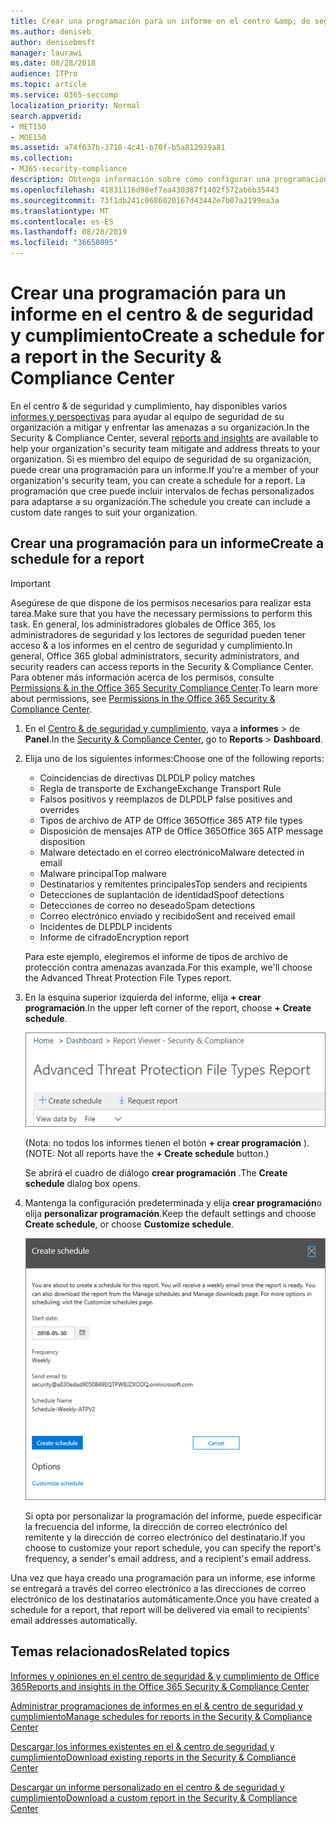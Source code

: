 ```yaml
---
title: Crear una programación para un informe en el centro &amp; de seguridad y cumplimiento
ms.author: deniseb
author: denisebmsft
manager: laurawi
ms.date: 08/28/2018
audience: ITPro
ms.topic: article
ms.service: O365-seccomp
localization_priority: Normal
search.appverid:
- MET150
- MOE150
ms.assetid: a74f637b-3710-4c41-b70f-b5a812929a81
ms.collection:
- M365-security-compliance
description: Obtenga información sobre cómo configurar una programación para un informe en el centro &amp; de seguridad y cumplimiento.
ms.openlocfilehash: 41831116d98ef7ea430387f1402f572ab6b35443
ms.sourcegitcommit: 73f1db241c0686020167d43442e7b07a2199ea3a
ms.translationtype: MT
ms.contentlocale: es-ES
ms.lasthandoff: 08/28/2019
ms.locfileid: "36658095"
---
```

# <a name="create-a-schedule-for-a-report-in-the-security-amp-compliance-center"></a><span data-ttu-id="7c977-103">Crear una programación para un informe en el centro &amp; de seguridad y cumplimiento</span><span class="sxs-lookup"><span data-stu-id="7c977-103">Create a schedule for a report in the Security &amp; Compliance Center</span></span>

<span data-ttu-id="7c977-104">En el centro &amp; de seguridad y cumplimiento, hay disponibles varios [informes y perspectivas](reports-and-insights-in-security-and-compliance.md) para ayudar al equipo de seguridad de su organización a mitigar y enfrentar las amenazas a su organización.</span><span class="sxs-lookup"><span data-stu-id="7c977-104">In the Security &amp; Compliance Center, several [reports and insights](reports-and-insights-in-security-and-compliance.md) are available to help your organization's security team mitigate and address threats to your organization.</span></span> <span data-ttu-id="7c977-105">Si es miembro del equipo de seguridad de su organización, puede crear una programación para un informe.</span><span class="sxs-lookup"><span data-stu-id="7c977-105">If you're a member of your organization's security team, you can create a schedule for a report.</span></span> <span data-ttu-id="7c977-106">La programación que cree puede incluir intervalos de fechas personalizados para adaptarse a su organización.</span><span class="sxs-lookup"><span data-stu-id="7c977-106">The schedule you create can include a custom date ranges to suit your organization.</span></span> 
  
## <a name="create-a-schedule-for-a-report"></a><span data-ttu-id="7c977-107">Crear una programación para un informe</span><span class="sxs-lookup"><span data-stu-id="7c977-107">Create a schedule for a report</span></span>

> [!IMPORTANT]
> <span data-ttu-id="7c977-108">Asegúrese de que dispone de los permisos necesarios para realizar esta tarea.</span><span class="sxs-lookup"><span data-stu-id="7c977-108">Make sure that you have the necessary permissions to perform this task.</span></span> <span data-ttu-id="7c977-109">En general, los administradores globales de Office 365, los administradores de seguridad y los lectores de seguridad pueden tener acceso &amp; a los informes en el centro de seguridad y cumplimiento.</span><span class="sxs-lookup"><span data-stu-id="7c977-109">In general, Office 365 global administrators, security administrators, and security readers can access reports in the Security &amp; Compliance Center.</span></span> <span data-ttu-id="7c977-110">Para obtener más información acerca de los permisos, consulte [Permissions &amp; in the Office 365 Security Compliance Center](permissions-in-the-security-and-compliance-center.md).</span><span class="sxs-lookup"><span data-stu-id="7c977-110">To learn more about permissions, see [Permissions in the Office 365 Security &amp; Compliance Center](permissions-in-the-security-and-compliance-center.md).</span></span>
  
1. <span data-ttu-id="7c977-111">En el [Centro &amp; de seguridad y cumplimiento](https://protection.office.com), vaya a **informes** \> de **Panel**.</span><span class="sxs-lookup"><span data-stu-id="7c977-111">In the [Security &amp; Compliance Center](https://protection.office.com), go to **Reports** \> **Dashboard**.</span></span>
    
2. <span data-ttu-id="7c977-112">Elija uno de los siguientes informes:</span><span class="sxs-lookup"><span data-stu-id="7c977-112">Choose one of the following reports:</span></span> 

    - <span data-ttu-id="7c977-113">Coincidencias de directivas DLP</span><span class="sxs-lookup"><span data-stu-id="7c977-113">DLP policy matches</span></span>
    - <span data-ttu-id="7c977-114">Regla de transporte de Exchange</span><span class="sxs-lookup"><span data-stu-id="7c977-114">Exchange Transport Rule</span></span>
    - <span data-ttu-id="7c977-115">Falsos positivos y reemplazos de DLP</span><span class="sxs-lookup"><span data-stu-id="7c977-115">DLP false positives and overrides</span></span>
    - <span data-ttu-id="7c977-116">Tipos de archivo de ATP de Office 365</span><span class="sxs-lookup"><span data-stu-id="7c977-116">Office 365 ATP file types</span></span>
    - <span data-ttu-id="7c977-117">Disposición de mensajes ATP de Office 365</span><span class="sxs-lookup"><span data-stu-id="7c977-117">Office 365 ATP message disposition</span></span>
    - <span data-ttu-id="7c977-118">Malware detectado en el correo electrónico</span><span class="sxs-lookup"><span data-stu-id="7c977-118">Malware detected in email</span></span>
    - <span data-ttu-id="7c977-119">Malware principal</span><span class="sxs-lookup"><span data-stu-id="7c977-119">Top malware</span></span>
    - <span data-ttu-id="7c977-120">Destinatarios y remitentes principales</span><span class="sxs-lookup"><span data-stu-id="7c977-120">Top senders and recipients</span></span>
    - <span data-ttu-id="7c977-121">Detecciones de suplantación de identidad</span><span class="sxs-lookup"><span data-stu-id="7c977-121">Spoof detections</span></span>
    - <span data-ttu-id="7c977-122">Detecciones de correo no deseado</span><span class="sxs-lookup"><span data-stu-id="7c977-122">Spam detections</span></span>
    - <span data-ttu-id="7c977-123">Correo electrónico enviado y recibido</span><span class="sxs-lookup"><span data-stu-id="7c977-123">Sent and received email</span></span>
    - <span data-ttu-id="7c977-124">Incidentes de DLP</span><span class="sxs-lookup"><span data-stu-id="7c977-124">DLP incidents</span></span>
    - <span data-ttu-id="7c977-125">Informe de cifrado</span><span class="sxs-lookup"><span data-stu-id="7c977-125">Encryption report</span></span>

    <span data-ttu-id="7c977-126">Para este ejemplo, elegiremos el informe de tipos de archivo de protección contra amenazas avanzada.</span><span class="sxs-lookup"><span data-stu-id="7c977-126">For this example, we'll choose the Advanced Threat Protection File Types report.</span></span>
    
3. <span data-ttu-id="7c977-127">En la esquina superior izquierda del informe, elija **+ crear programación**.</span><span class="sxs-lookup"><span data-stu-id="7c977-127">In the upper left corner of the report, choose **+ Create schedule**.</span></span> 
    
    ![Crear programación](media/atpfiletypes-createschedule.png)

    <span data-ttu-id="7c977-129">(Nota: no todos los informes tienen el botón **+ crear programación** ).</span><span class="sxs-lookup"><span data-stu-id="7c977-129">(NOTE: Not all reports have the **+ Create schedule** button.)</span></span>
  
    <span data-ttu-id="7c977-130">Se abrirá el cuadro de diálogo **crear programación** .</span><span class="sxs-lookup"><span data-stu-id="7c977-130">The **Create schedule** dialog box opens.</span></span> 
    
4. <span data-ttu-id="7c977-131">Mantenga la configuración predeterminada y elija **crear programación**o elija **personalizar programación**.</span><span class="sxs-lookup"><span data-stu-id="7c977-131">Keep the default settings and choose **Create schedule**, or choose **Customize schedule**.</span></span>
    
    ![Puede usar la configuración predeterminada o personalizar una programación de informes](media/04fac327-8f73-4711-8319-58c11880fd96.png)
  
    <span data-ttu-id="7c977-133">Si opta por personalizar la programación del informe, puede especificar la frecuencia del informe, la dirección de correo electrónico del remitente y la dirección de correo electrónico del destinatario.</span><span class="sxs-lookup"><span data-stu-id="7c977-133">If you choose to customize your report schedule, you can specify the report's frequency, a sender's email address, and a recipient's email address.</span></span> 
    
<span data-ttu-id="7c977-134">Una vez que haya creado una programación para un informe, ese informe se entregará a través del correo electrónico a las direcciones de correo electrónico de los destinatarios automáticamente.</span><span class="sxs-lookup"><span data-stu-id="7c977-134">Once you have created a schedule for a report, that report will be delivered via email to recipients' email addresses automatically.</span></span> 
  
## <a name="related-topics"></a><span data-ttu-id="7c977-135">Temas relacionados</span><span class="sxs-lookup"><span data-stu-id="7c977-135">Related topics</span></span>

[<span data-ttu-id="7c977-136">Informes y opiniones en el centro de seguridad &amp; y cumplimiento de Office 365</span><span class="sxs-lookup"><span data-stu-id="7c977-136">Reports and insights in the Office 365 Security &amp; Compliance Center</span></span>](reports-and-insights-in-security-and-compliance.md)
  
[<span data-ttu-id="7c977-137">Administrar programaciones de informes en el &amp; centro de seguridad y cumplimiento</span><span class="sxs-lookup"><span data-stu-id="7c977-137">Manage schedules for reports in the Security &amp; Compliance Center</span></span>](manage-schedules-for-multiple-reports.md)
  
[<span data-ttu-id="7c977-138">Descargar los informes existentes en el &amp; centro de seguridad y cumplimiento</span><span class="sxs-lookup"><span data-stu-id="7c977-138">Download existing reports in the Security &amp; Compliance Center</span></span>](download-existing-reports.md)
  
[<span data-ttu-id="7c977-139">Descargar un informe personalizado en el centro &amp; de seguridad y cumplimiento</span><span class="sxs-lookup"><span data-stu-id="7c977-139">Download a custom report in the Security &amp; Compliance Center</span></span>](set-up-and-download-a-custom-report.md)
  

